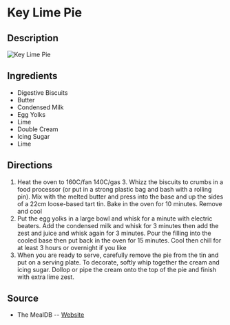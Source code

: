 # Key Lime Pie

## Description
![Key Lime Pie](https://www.themealdb.com/images/media/meals/qpqtuu1511386216.jpg "Key Lime Pie")

## Ingredients
- Digestive Biscuits
- Butter
- Condensed Milk
- Egg Yolks
- Lime
- Double Cream
- Icing Sugar
- Lime

## Directions
1. Heat the oven to 160C/fan 140C/gas 3. Whizz the biscuits to crumbs in a food processor (or put in a strong plastic bag and bash with a rolling pin). Mix with the melted butter and press into the base and up the sides of a 22cm loose-based tart tin. Bake in the oven for 10 minutes. Remove and cool
2. Put the egg yolks in a large bowl and whisk for a minute with electric beaters. Add the condensed milk and whisk for 3 minutes then add the zest and juice and whisk again for 3 minutes. Pour the filling into the cooled base then put back in the oven for 15 minutes. Cool then chill for at least 3 hours or overnight if you like
3. When you are ready to serve, carefully remove the pie from the tin and put on a serving plate. To decorate, softly whip together the cream and icing sugar. Dollop or pipe the cream onto the top of the pie and finish with extra lime zest.

## Source

- The MealDB -- [Website](https://themealdb.com/)
